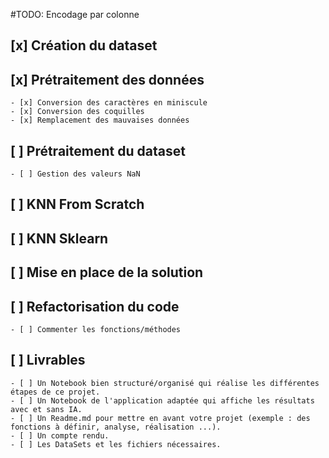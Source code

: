 #TODO: Encodage par colonne

## [x] Création du dataset

## [x] Prétraitement des données
    - [x] Conversion des caractères en miniscule
    - [x] Conversion des coquilles
    - [x] Remplacement des mauvaises données

## [ ] Prétraitement du dataset
    - [ ] Gestion des valeurs NaN

## [ ] KNN From Scratch

## [ ] KNN Sklearn

## [ ] Mise en place de la solution

## [ ] Refactorisation du code
    - [ ] Commenter les fonctions/méthodes

## [ ] Livrables
    - [ ] Un Notebook bien structuré/organisé qui réalise les différentes étapes de ce projet.
    - [ ] Un Notebook de l'application adaptée qui affiche les résultats avec et sans IA.
    - [ ] Un Readme.md pour mettre en avant votre projet (exemple : des fonctions à définir, analyse, réalisation ...).
    - [ ] Un compte rendu.
    - [ ] Les DataSets et les fichiers nécessaires.